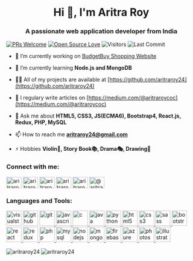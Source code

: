 <h1 align="center">Hi 👋, I'm Aritra Roy</h1>
<h3 align="center">A passionate web application developer from India</h3>

[![PRs Welcome](https://img.shields.io/badge/PRs-welcome-brightgreen.svg?style=flat&logo=github)](https://github.com/aritraroy24)
[![Open Source Love](https://badges.frapsoft.com/os/v2/open-source.svg?v=103)](https://github.com/aritraroy24)
<img alt="Visitors" src="https://komarev.com/ghpvc/?username=aritraroy24&style=flat&labelColor=black&logo=github&label=PROFILE+VIEWS&color=29bf12"/>
<img alt="Last Commit" src="https://img.shields.io/github/last-commit/aritraroy24/aritraroy24?logo=markdown&label=LAST+UPDATE&color=29bf12&style=flat">


- 🔭 I’m currently working on [BudgetBuy Shopping Website](https://github.com/aritraroy24/Budget_Buy_ShoppingSite)

- 🌱 I’m currently learning **Node.js and MongoDB**

- 👨‍💻 All of my projects are available at [https://github.com/aritraroy24](https://github.com/aritraroy24)

- 📝 I regulary write articles on [https://medium.com/@aritraroycoc](https://medium.com/@aritraroycoc)

- 💬 Ask me about **HTML5, CSS3, JS(ECMA6), Bootstrap4, React.js, Redux, PHP, MySQL**

- 📫 How to reach me **aritraroy24@gmail.com**

- ⚡ Hobbies **Violin🎻, Story Book📚, Drama🎭, Drawing🎨**

<p align="left">
<h3 align="left">Connect with me:</h3>
<a href="https://twitter.com/aritraroy24roy" target="_blank"><img align="center" src="https://cdn.jsdelivr.net/npm/simple-icons@3.0.1/icons/twitter.svg" alt="aritraroy24roy" height="30" width="40" /></a>
<a href="https://linkedin.com/in/aritraroy24" target="_blank"><img align="center" src="https://cdn.jsdelivr.net/npm/simple-icons@3.0.1/icons/linkedin.svg" alt="aritraroy24" height="30" width="40" /></a>
<a href="https://stackoverflow.com/users/aritraroy24" target="_blank"><img align="center" src="https://cdn.jsdelivr.net/npm/simple-icons@3.0.1/icons/stackoverflow.svg" alt="aritraroy24" height="30" width="40" /></a>
<a href="https://instagram.com/aritraroy24" target="_blank"><img align="center" src="https://cdn.jsdelivr.net/npm/simple-icons@3.0.1/icons/instagram.svg" alt="aritraroy24" height="30" width="40" /></a>
<a href="https://dribbble.com/aritraroy24" target="_blank"><img align="center" src="https://cdn.jsdelivr.net/npm/simple-icons@3.0.1/icons/dribbble.svg" alt="aritraroy24" height="30" width="40" /></a>
<a href="https://medium.com/@aritraroycoc" target="_blank"><img align="center" src="https://cdn.jsdelivr.net/npm/simple-icons@3.0.1/icons/medium.svg" alt="@aritraroycoc" height="30" width="40" /></a>
</p>

<h3 align="left">Languages and Tools:</h3>
<p align="left"> 
  <a href="https://code.visualstudio.com/" target="_blank"><img src="https://miro.medium.com/max/600/1*u9Rw2zT1kQl0I0Oa-9vc_g.png" alt="visualstudiocode" height="40" width="40" /></a>
  <a href="https://github.com/" target="_blank"><img src="https://pngimg.com/uploads/github/github_PNG58.png" alt="github" height="40" width="40" /></a>
  <a href="https://git-scm.com/" target="_blank"> <img src="https://www.vectorlogo.zone/logos/git-scm/git-scm-icon.svg" alt="git" width="40" height="40"/> </a> 
  <a href="https://developer.mozilla.org/en-US/docs/Web/JavaScript" target="_blank"> <img src="https://devicons.github.io/devicon/devicon.git/icons/javascript/javascript-original.svg" alt="javascript" width="40" height="40"/> </a> 
  <a href="https://www.cprogramming.com/" target="_blank"> <img src="https://devicons.github.io/devicon/devicon.git/icons/c/c-original.svg" alt="c" width="40" height="40"/> </a> 
  <a href="https://www.java.com" target="_blank"> <img src="https://devicons.github.io/devicon/devicon.git/icons/java/java-original-wordmark.svg" alt="java" width="40" height="40"/> </a>
  <a href="https://www.python.org/" target="_blank"> <img src="https://devicons.github.io/devicon/devicon.git/icons/python/python-original.svg" alt="python" width="40" height="40"/> </a>
  <a href="https://www.w3.org/html/" target="_blank"> <img src="https://devicons.github.io/devicon/devicon.git/icons/html5/html5-original-wordmark.svg" alt="html5" width="40" height="40"/> </a>
  <a href="https://www.w3schools.com/css/" target="_blank"> <img src="https://devicons.github.io/devicon/devicon.git/icons/css3/css3-original-wordmark.svg" alt="css3" width="40" height="40"/> </a>
  <a href="https://sass-lang.com" target="_blank"> <img src="https://devicons.github.io/devicon/devicon.git/icons/sass/sass-original.svg" alt="sass" width="40" height="40"/> </a> 
  <a href="https://getbootstrap.com" target="_blank"> <img src="https://devicons.github.io/devicon/devicon.git/icons/bootstrap/bootstrap-plain.svg" alt="bootstrap" width="40" height="40"/> </a> 
  <a href="https://reactjs.org/" target="_blank"> <img src="https://devicons.github.io/devicon/devicon.git/icons/react/react-original-wordmark.svg" alt="react" width="40" height="40"/> </a>
  <a href="https://redux.js.org" target="_blank"> <img src="https://devicons.github.io/devicon/devicon.git/icons/redux/redux-original.svg" alt="redux" width="40" height="40"/> </a>
  <a href="https://www.php.net" target="_blank"> <img src="https://devicons.github.io/devicon/devicon.git/icons/php/php-original.svg" alt="php" width="40" height="40"/> </a>
  <a href="https://www.mysql.com/" target="_blank"> <img src="https://devicons.github.io/devicon/devicon.git/icons/mysql/mysql-original-wordmark.svg" alt="mysql" width="40" height="40"/> </a> 
  <a href="https://nodejs.org" target="_blank"> <img src="https://devicons.github.io/devicon/devicon.git/icons/nodejs/nodejs-original-wordmark.svg" alt="nodejs" width="40" height="40"/> </a> 
  <a href="https://www.mongodb.com/" target="_blank"> <img src="https://devicons.github.io/devicon/devicon.git/icons/mongodb/mongodb-original-wordmark.svg" alt="mongodb" width="40" height="40"/> </a>
  <a href="https://firebase.google.com/" target="_blank"> <img src="https://www.vectorlogo.zone/logos/firebase/firebase-icon.svg" alt="firebase" width="40" height="40"/> </a> 
  <a href="https://azure.microsoft.com/en-in/" target="_blank"> <img src="https://www.vectorlogo.zone/logos/microsoft_azure/microsoft_azure-icon.svg" alt="azure" width="40" height="40"/> </a>
  <a href="https://www.photoshop.com/en" target="_blank"> <img src="https://camo.githubusercontent.com/54ad53e4ba8ef73bd6b13fd29b101d0ef66163b2/68747470733a2f2f75706c6f61642e77696b696d656469612e6f72672f77696b6970656469612f636f6d6d6f6e732f7468756d622f612f61662f41646f62655f50686f746f73686f705f43435f69636f6e2e7376672f3130353170782d41646f62655f50686f746f73686f705f43435f69636f6e2e7376672e706e67" alt="photoshop" width="40" height="40"/> </a>  
  <a href="https://www.adobe.com/in/products/illustrator.html" target="_blank"> <img src="https://camo.githubusercontent.com/59f7fd298015bb0698ee700d13c2a0b24b2f8181/68747470733a2f2f75706c6f61642e77696b696d656469612e6f72672f77696b6970656469612f636f6d6d6f6e732f7468756d622f662f66622f41646f62655f496c6c7573747261746f725f43435f69636f6e2e7376672f32343670782d41646f62655f496c6c7573747261746f725f43435f69636f6e2e7376672e706e67" alt="illustrator" width="40" height="40"/> </a>  
</p>

<img align="left" src="https://github-readme-stats.vercel.app/api/top-langs/?username=aritraroy24&theme=tokyonight&layout=compact" alt="aritraroy24" />
<img align="center" src="https://github-readme-stats.vercel.app/api?username=aritraroy24&theme=tokyonight&show_icons=true" alt="aritraroy24" />
